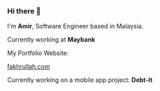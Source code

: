 ### Hi there 👋

I'm **Amir**, Software Engineer based in Malaysia.

Currently working at **Maybank**

My Portfolio Website:

[fakhrullah.com](https://fakhrullah.com)


Currently working on a mobile app project: **Debt-It**
